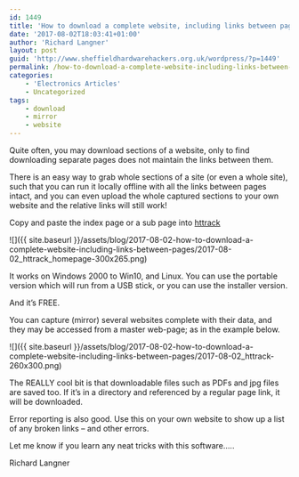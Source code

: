 ```yaml
---
id: 1449
title: 'How to download a complete website, including links between pages.'
date: '2017-08-02T18:03:41+01:00'
author: 'Richard Langner'
layout: post
guid: 'http://www.sheffieldhardwarehackers.org.uk/wordpress/?p=1449'
permalink: /how-to-download-a-complete-website-including-links-between-pages/
categories:
    - 'Electronics Articles'
    - Uncategorized
tags:
    - download
    - mirror
    - website
---
```


Quite often, you may download sections of a website, only to find downloading separate pages does not maintain the links between them.

There is an easy way to grab whole sections of a site (or even a whole site), such that you can run it locally offline with all the links between pages intact, and you can even upload the whole captured sections to your own website and the relative links will still work!

Copy and paste the index page or a sub page into [httrack](https://www.httrack.com/)

![]({{ site.baseurl }}/assets/blog/2017-08-02-how-to-download-a-complete-website-including-links-between-pages/2017-08-02_httrack_homepage-300x265.png)

It works on Windows 2000 to Win10, and Linux. You can use the portable version which will run from a USB stick, or you can use the installer version.

And it’s FREE.

You can capture (mirror) several websites complete with their data, and they may be accessed from a master web-page; as in the example below.

![]({{ site.baseurl }}/assets/blog/2017-08-02-how-to-download-a-complete-website-including-links-between-pages/2017-08-02_httrack-260x300.png)

The REALLY cool bit is that downloadable files such as PDFs and jpg files are saved too. If it’s in a directory and referenced by a regular page link, it will be downloaded.

Error reporting is also good. Use this on your own website to show up a list of any broken links – and other errors.

Let me know if you learn any neat tricks with this software…..

Richard Langner